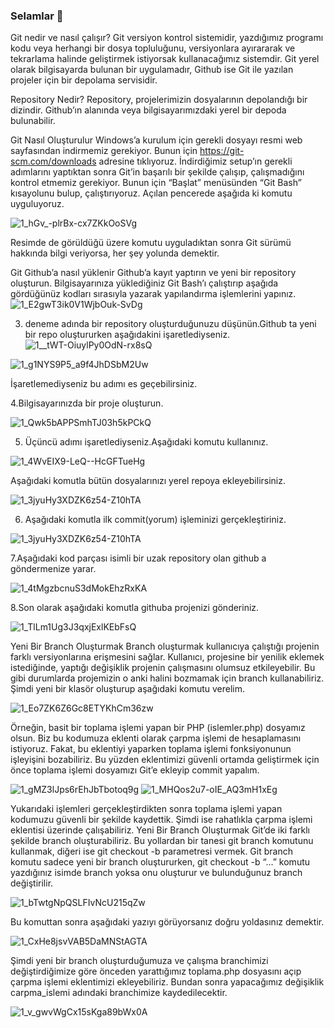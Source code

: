 ### Selamlar 👋


Git nedir ve nasıl çalışır?
Git versiyon kontrol sistemidir, yazdığımız programı kodu veya herhangi bir dosya topluluğunu, versiyonlara ayırararak ve tekrarlama halinde geliştirmek istiyorsak kullanacağımız sistemdir.
Git yerel olarak bilgisayarda bulunan bir uygulamadır, Github ise Git ile yazılan projeler için bir depolama servisidir.

Repository Nedir?
Repository, projelerimizin dosyalarının depolandığı bir dizindir. Github’ın alanında veya bilgisayarımızdaki yerel bir depoda bulunabilir.

Git Nasıl Oluşturulur
Windows’a kurulum için gerekli dosyayı resmi web sayfasından indirmemiz gerekiyor.
Bunun için https://git-scm.com/downloads adresine tıklıyoruz.
İndirdiğimiz setup’ın gerekli adımlarını yaptıktan sonra Git’in başarılı bir şekilde çalışıp, çalışmadığını kontrol etmemiz gerekiyor.
Bunun için “Başlat” menüsünden “Git Bash” kısayolunu bulup, çalıştırıyoruz.
Açılan pencerede aşağıda ki komutu uyguluyoruz.

![1_hGv_-plrBx-cx7ZKkOoSVg](https://user-images.githubusercontent.com/96534233/147117797-41e4de42-1121-4d0f-a233-9d663b0e59df.png)

Resimde de görüldüğü üzere komutu uyguladıktan sonra Git sürümü hakkında bilgi veriyorsa, her şey yolunda demektir.

Git Github’a nasıl yüklenir
Github’a kayıt yaptırın ve yeni bir repository oluşturun.
Bilgisayarınıza yüklediğiniz Git Bash’ı çalıştırıp aşağıda gördüğünüz kodları sırasıyla yazarak yapılandırma işlemlerini yapınız.
![1_E2gwT3ik0V1WjbOuk-SvDg](https://user-images.githubusercontent.com/96534233/147117942-005fd7f0-42ff-4de1-9771-e73eeac9a278.png)

3. deneme adında bir repository oluşturduğunuzu düşünün.Github ta yeni bir repo oluştururken aşağıdakini işaretlediyseniz.
![1__tWT-OiuylPy0OdN-rx8sQ](https://user-images.githubusercontent.com/96534233/147117994-9347ca31-d3f8-4057-a65c-616b855c3d2b.png)

![1_g1NYS9P5_a9f4JhDSbM2Uw](https://user-images.githubusercontent.com/96534233/147118007-92a3fa7b-7634-4682-a83b-3a498e05ec6b.png)

İşaretlemediyseniz bu adımı es geçebilirsiniz.

4.Bilgisayarınızda bir proje oluşturun.

![1_Qwk5bAPPSmhTJ03h5kPCkQ](https://user-images.githubusercontent.com/96534233/147118053-ab5b8bac-f132-4565-8b33-e44f0aa6a785.png)

5. Üçüncü adımı işaretlediyseniz.Aşağıdaki komutu kullanınız.

![1_4WvEIX9-LeQ--HcGFTueHg](https://user-images.githubusercontent.com/96534233/147118078-397624a9-b4d0-4ddc-833d-5430131f8e47.png)

Aşağıdaki komutla bütün dosyalarınızı yerel repoya ekleyebilirsiniz.

![1_3jyuHy3XDZK6z54-Z10hTA](https://user-images.githubusercontent.com/96534233/147119621-0ed1ef08-03ec-401e-a9e9-e0d90b257f38.png)

6. Aşağıdaki komutla ilk commit(yorum) işleminizi gerçekleştiriniz.

![1_3jyuHy3XDZK6z54-Z10hTA](https://user-images.githubusercontent.com/96534233/147118101-ba949e32-9bbb-492f-97e9-1ff13a9a520e.png)

7.Aşağıdaki kod parçası isimli bir uzak repository olan github a göndermenize yarar.

![1_4tMgzbcnuS3dMokEhzRxKA](https://user-images.githubusercontent.com/96534233/147119658-b309a3ee-da7f-4b9c-b53b-5f242d16ba11.png)

8.Son olarak aşağıdaki komutla githuba projenizi gönderiniz.

![1_TlLm1Ug3J3qxjExlKEbFsQ](https://user-images.githubusercontent.com/96534233/147119866-64960287-15b5-4be4-afb1-db99f457ea73.png)

Yeni Bir Branch Oluşturmak
Branch oluşturmak kullanıcıya çalıştığı projenin farklı versiyonlarına erişmesini sağlar. Kullanıcı, projesine bir yenilik eklemek istediğinde, yaptığı değişiklik projenin çalışmasını olumsuz etkileyebilir. Bu gibi durumlarda projemizin o anki halini bozmamak için branch kullanabiliriz.
Şimdi yeni bir klasör oluşturup aşağıdaki komutu verelim.

![1_Eo7ZK6Z6Gc8ETYKhCm36zw](https://user-images.githubusercontent.com/96534233/147119899-a06e0e82-de3e-4477-99da-7e27a92f1230.png)

Örneğin, basit bir toplama işlemi yapan bir PHP (islemler.php) dosyamız olsun. Biz bu kodumuza eklenti olarak çarpma işlemi de hesaplamasını istiyoruz. Fakat, bu eklentiyi yaparken toplama işlemi fonksiyonunun işleyişini bozabiliriz. Bu yüzden eklentimizi güvenli ortamda geliştirmek için önce toplama işlemi dosyamızı Git’e ekleyip commit yapalım.

![1_gMZ3lJps6rEhJbTbotoq9g](https://user-images.githubusercontent.com/96534233/147119928-d470e03a-9a0b-4b64-8040-d9e154793e9b.png)
![1_MHQos2u7-oIE_AQ3mH1xEg](https://user-images.githubusercontent.com/96534233/147120367-20525fe3-f61f-48e5-b0fe-8a8afc8bc044.png)

Yukarıdaki işlemleri gerçekleştirdikten sonra toplama işlemi yapan kodumuzu güvenli bir şekilde kaydettik. Şimdi ise rahatlıkla çarpma işlemi eklentisi üzerinde çalışabiliriz.
Yeni Bir Branch Oluşturmak
Git’de iki farklı şekilde branch oluşturabiliriz. Bu yollardan bir tanesi git branch komutunu kullanmak, diğeri ise git checkout -b parametresi vermek. Git branch komutu sadece yeni bir branch oluştururken, git checkout -b “…” komutu yazdığınız isimde branch yoksa onu oluşturur ve bulunduğunuz branch değiştirilir.

![1_bTwtgNpQSLFIvNcU215qZw](https://user-images.githubusercontent.com/96534233/147120392-b1a0c04a-4f54-4083-aee4-3507c4cc6dd0.png)

Bu komuttan sonra aşağıdaki yazıyı görüyorsanız doğru yoldasınız demektir.

![1_CxHe8jsvVAB5DaMNStAGTA](https://user-images.githubusercontent.com/96534233/147120413-696f6102-e123-4953-9937-6626621d6396.png)

Şimdi yeni bir branch oluşturduğumuza ve çalışma branchimizi değiştirdiğimize göre önceden yarattığımız toplama.php dosyasını açıp çarpma işlemi eklentimizi ekleyebiliriz. Bundan sonra yapacağımız değişiklik carpma_islemi adındaki branchimize kaydedilecektir.

![1_v_gwvWgCx15sKga89bWx0A](https://user-images.githubusercontent.com/96534233/147120562-c492bb76-7675-468e-b626-a4a634b98520.png)

